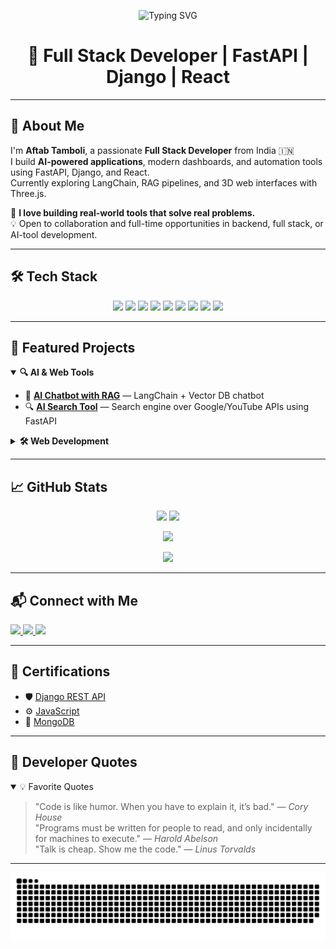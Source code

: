 <!-- 🧠 Typing SVG Banner -->
<p align="center">
  <img src="https://readme-typing-svg.herokuapp.com?font=Fira+Code&size=24&pause=1000&color=00FFEF&width=435&lines=Hi+I'm+Aftab+Tamboli+%F0%9F%91%8B;FastAPI+%7C+Django+%7C+React+Developer;Building+AI-powered+Web+Apps" alt="Typing SVG" />
</p>

<h1 align="center">🚀 Full Stack Developer | FastAPI | Django | React</h1>

---

## 👋 About Me

I'm **Aftab Tamboli**, a passionate **Full Stack Developer** from India 🇮🇳  
I build **AI-powered applications**, modern dashboards, and automation tools using FastAPI, Django, and React.  
Currently exploring LangChain, RAG pipelines, and 3D web interfaces with Three.js.

🎯 **I love building real-world tools that solve real problems.**  
💡 Open to collaboration and full-time opportunities in backend, full stack, or AI-tool development.

---

## 🛠️ Tech Stack

<p align="center">
  <img src="https://cdn.jsdelivr.net/gh/devicons/devicon/icons/python/python-original.svg" height="40" />
  <img src="https://cdn.jsdelivr.net/gh/devicons/devicon/icons/django/django-plain.svg" height="40" />
  <img src="https://cdn.jsdelivr.net/gh/devicons/devicon/icons/fastapi/fastapi-original.svg" height="40" />
  <img src="https://cdn.jsdelivr.net/gh/devicons/devicon/icons/react/react-original.svg" height="40" />
  <img src="https://cdn.jsdelivr.net/gh/devicons/devicon/icons/javascript/javascript-original.svg" height="40" />
  <img src="https://cdn.jsdelivr.net/gh/devicons/devicon/icons/tailwindcss/tailwindcss-original-wordmark.svg" height="40" />
  <img src="https://cdn.jsdelivr.net/gh/devicons/devicon/icons/postgresql/postgresql-original.svg" height="40" />
  <img src="https://cdn.jsdelivr.net/gh/devicons/devicon/icons/docker/docker-original.svg" height="40" />
  <img src="https://cdn.jsdelivr.net/gh/devicons/devicon/icons/git/git-original.svg" height="40" />
</p>

---

## 📂 Featured Projects

<details open>
  <summary><strong>🔍 AI & Web Tools</strong></summary>

- 🤖 [**AI Chatbot with RAG**](https://github.com/Aftab073/Ai-chatbot-with-RAG) — LangChain + Vector DB chatbot  
- 🔍 [**AI Search Tool**](https://github.com/Aftab073/Ai-search-tool) — Search engine over Google/YouTube APIs using FastAPI
</details>

<details>
  <summary><strong>🛠️ Web Development</strong></summary>

- ✅ [**Taskful API**](https://github.com/Aftab073/Taskful-Api) — Task manager API using Django REST Framework  
- 🌐 [**Django Full Stack**](https://github.com/Aftab073/Django-Full-stack) — Full-stack production-ready Django app  
- ⚛️ [**React Redux App**](https://github.com/Aftab073/React-Redux) — Modern frontend with Redux
</details>

---

## 📈 GitHub Stats

<p align="center">
  <img src="https://github-readme-stats.vercel.app/api?username=Aftab073&show_icons=true&theme=radical&hide_border=true" width="48%" />
  <img src="https://github-readme-streak-stats.herokuapp.com?user=Aftab073&theme=radical&hide_border=true" width="48%" />
</p>

<p align="center">
  <img src="https://github-readme-stats.vercel.app/api/top-langs/?username=Aftab073&layout=compact&theme=radical&hide_border=true" width="48%" />
</p>

<p align="center">
  <img src="https://github-profile-trophy.vercel.app/?username=Aftab073&theme=radical&margin-w=10&no-frame=true" width="95%" />
</p>

---

## 📬 Connect with Me

<p align="left">
  <a href="mailto:tamboliaftab84@gmail.com">
    <img src="https://img.shields.io/badge/Gmail-tamboliaftab84@gmail.com-red?style=for-the-badge&logo=gmail&logoColor=white" />
  </a>
  <a href="https://linkedin.com/in/aftabt7">
    <img src="https://img.shields.io/badge/-LinkedIn-0A66C2?style=for-the-badge&logo=linkedin&logoColor=white" />
  </a>
  <a href="https://github.com/Aftab073">
    <img src="https://img.shields.io/badge/-GitHub-171515?style=for-the-badge&logo=github&logoColor=white" />
  </a>
  <!-- Optional:
  <a href="https://aftab-portfolio.web.app">
    <img src="https://img.shields.io/badge/Portfolio-Site-orange?style=for-the-badge&logo=vercel" />
  </a>
  -->
</p>

---

## 📜 Certifications

- 🛡️ [Django REST API](https://www.udemy.com/certificate/UC-391f811f-7cd3-49e2-add8-dc18a7da09ae/)
- ⚙️ [JavaScript](https://www.udemy.com/certificate/UC-d47c37e1-ef2b-484d-a3d5-06ccf7173dc6/)
- 💾 [MongoDB](https://www.udemy.com/certificate/UC-fecd555e-49b5-4c22-8f5a-00cea1fe5905/)

---

## 💬 Developer Quotes

<details open>
  <summary>💡 Favorite Quotes</summary>

> "Code is like humor. When you have to explain it, it’s bad." — *Cory House*  
> "Programs must be written for people to read, and only incidentally for machines to execute." — *Harold Abelson*  
> "Talk is cheap. Show me the code." — *Linus Torvalds*
</details>

---

<p align="center">
  <img src="https://raw.githubusercontent.com/platane/snk/output/github-contribution-grid-snake.svg" alt="snake animation" />
</p>
